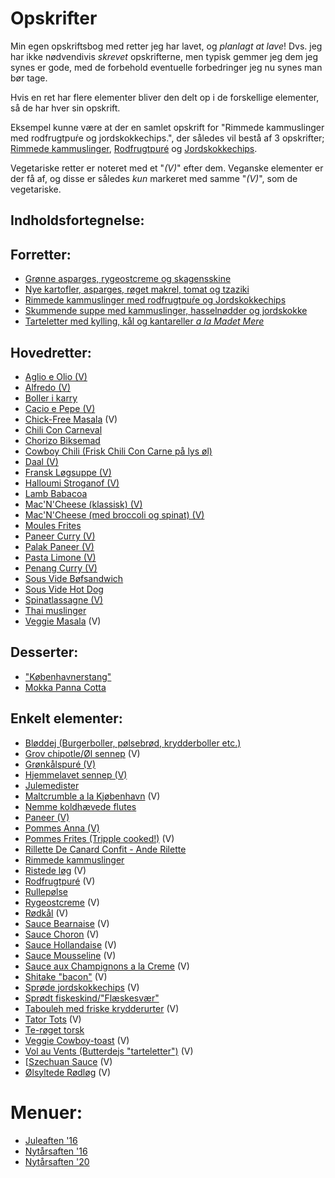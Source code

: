 # Opskrifter
Min egen opskriftsbog med retter jeg har lavet, og _planlagt at lave_! Dvs. jeg har ikke nødvendivis _skrevet_ opskrifterne, men typisk gemmer jeg dem jeg synes er gode, med de forbehold eventuelle forbedringer jeg nu synes man bør tage. 

Hvis en ret har flere elementer bliver den delt op i de forskellige elementer, så de har hver sin opskrift. 

Eksempel kunne være at der en samlet opskrift for "Rimmede kammuslinger med rodfrugtpuŕe og jordskokkechips.", der således vil bestå af 3 opskrifter; [Rimmede kammuslinger](Rimmede_kammuslinger.md), [Rodfrugtpuré](Rodfrugtpuré.md) og [Jordskokkechips](Sprøde_jordskokkechips.md).

Vegetariske retter er noteret med et "*(V)*" efter dem. Veganske elementer er der få af, og disse er således _kun_ markeret med samme "*(V)*", som de vegetariske.

## Indholdsfortegnelse:

## Forretter:
- [Grønne asparges, rygeostcreme og skagensskine](grønne_asparges_rygeost_creme_og_skagensskinke.md)
- [Nye kartofler, asparges, røget makrel, tomat og tzaziki](nye_kartofler_asparges_røget_makrel_tomat_tzaziki.md)  
- [Rimmede kammuslinger med rodfrugtpuŕe og Jordskokkechips](Rimmede_kammuslinger_med_rodfrugtpure_og_Jordskokkechips.md)
- [Skummende suppe med kammuslinger, hasselnødder og jordskokke](skummende_suppe.md)
- [Tarteletter med kylling, kål og kantareller *a la Madet Mere*](tarteletter.md)


## Hovedretter:
- [Aglio e Olio (V)](Aglio_e_Olio.md) 
- [Alfredo (V)](Alfredo)
- [Boller i karry](Boller_i_karry.md)
- [Cacio e Pepe (V)](Cacio_e_Pepe.md)
- [Chick-Free Masala](chickfree_masala.md) (V)
- [Chili Con Carneval](Chili_con_carneval.md)
- [Chorizo Biksemad](Chorizo_biksemad.md) 
- [Cowboy Chili (Frisk Chili Con Carne på lys øl)](cowboy_chili.md)
- [Daal (V)](Daal)
- [Fransk Løgsuppe (V)](Fransk_løgsuppe.md)
- [Halloumi Stroganof (V)](Halloumi_Stroganof.md)
- [Lamb Babacoa](lam_babacoa.md)
- [Mac'N'Cheese (klassisk) (V)](macncheese.md)
- [Mac'N'Cheese (med broccoli og spinat) (V)](macncheese_spinat.md)
- [Moules Frites](moules_frites.md)
- [Paneer Curry (V)](Paneer_Curry.md)
- [Palak Paneer (V)](Palak_Paneer.md)
- [Pasta Limone (V)](limone.md)
- [Penang Curry (V)](Penang_Curry.md)
- [Sous Vide Bøfsandwich](Sous_vide_bøfsandwich.md)
- [Sous Vide Hot Dog](Sous_vide_hot_dog.md)
- [Spinatlassagne (V)](Spinatlassagnew.md)
- [Thai muslinger](Thai_mussles.md)
- [Veggie Masala](veggie_masala.md) (V)


## Desserter:
- ["Københavnerstang"](Københavnerstang.md)
- [Mokka Panna Cotta](Panna_Cotta_Mokka.md)


## Enkelt elementer:
- [Bløddej (Burgerboller, pølsebrød, krydderboller etc.)](Bløddej.md)
- [Grov chipotle/Øl sennep](ølsennep.md) (V)
- [Grønkålspuré (V)](grønkålspure.md)
- [Hjemmelavet sennep (V)](Hjemmelavet_sennep.md)
- [Julemedister](Julemedister.md)
- [Maltcrumble a la Kjøbenhavn](maltcrumble.md) (V)
- [Nemme koldhævede flutes](flutes.md)
- [Paneer (V)](Paneer)
- [Pommes Anna (V)](Pommes_anna.md)
- [Pommes Frites (Tripple cooked!)](tripple_cooked_fries.md) (V)
- [Rillette De Canard Confit - Ande Rilette](Ande_rilette.md)  
- [Rimmede kammuslinger]()
- [Ristede løg](Ristede_løg.md) (V)
- [Rodfrugtpuré](Rodfrugtpuré) (V)
- [Rullepølse](rullepølse.md)
- [Rygeostcreme](rygeostcreme.md) (V)
- [Rødkål](Rødkål) (V)
- [Sauce Bearnaise](Sauce_bearnaise.md) (V)
- [Sauce Choron](Sauce_choron.md) (V)
- [Sauce Hollandaise](Sauce_hollandaise.md) (V)
- [Sauce Mousseline](Sauce_mousseline.md) (V)
- [Sauce aux Champignons a la Creme](a_la_creme.md) (V)
- [Shitake "bacon"](shitake_bacon.md) (V)
- [Sprøde jordskokkechips](Sprøde_jordskokkechips.md) (V)
- [Sprødt fiskeskind/"Flæskesvær"](fiskesvær.md)
- [Tabouleh med friske krydderurter](Tabouleh.md) (V)
- [Tator Tots](tator_tots.md) (V)
- [Te-røget torsk](røget_torsk.md)
- [Veggie Cowboy-toast](veggie_toast.md) (V)
- [Vol au Vents (Butterdejs "tarteletter")](vol_au_vent.md) (V)
- [[Szechuan Sauce](Szechuan_sauce.md) (V)
- [Ølsyltede Rødløg](Ølsyltede_rødløg.md) (V)


# Menuer:
- [Juleaften '16](Juleaften_16.md)
- [Nytårsaften '16](Nytårsaften_16.md)
- [Nytårsaften '20](nytårsaften_20.md)
